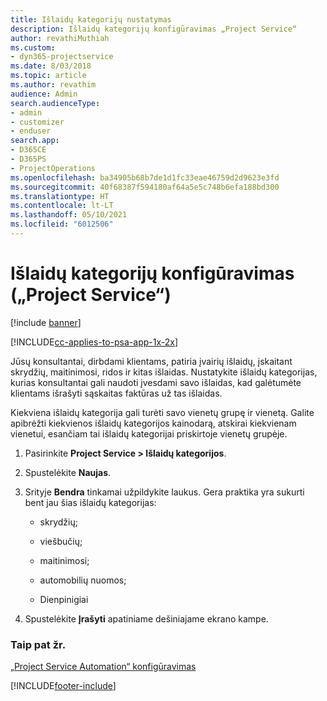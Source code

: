```yaml
---
title: Išlaidų kategorijų nustatymas
description: Išlaidų kategorijų konfigūravimas „Project Service“
author: revathiMuthiah
ms.custom:
- dyn365-projectservice
ms.date: 8/03/2018
ms.topic: article
ms.author: revathim
audience: Admin
search.audienceType:
- admin
- customizer
- enduser
search.app:
- D365CE
- D365PS
- ProjectOperations
ms.openlocfilehash: ba34905b68b7de1d1fc33eae46759d2d9623e3fd
ms.sourcegitcommit: 40f68387f594180af64a5e5c748b6efa188bd300
ms.translationtype: HT
ms.contentlocale: lt-LT
ms.lasthandoff: 05/10/2021
ms.locfileid: "6012506"
---
```

# <a name="configure-expense-categories-project-service"></a>Išlaidų kategorijų konfigūravimas („Project Service“)

[!include [banner](../includes/psa-now-project-operations.md)]

[!INCLUDE[cc-applies-to-psa-app-1x-2x](../includes/cc-applies-to-psa-app-1x-2x.md)]

Jūsų konsultantai, dirbdami klientams, patiria įvairių išlaidų, įskaitant skrydžių, maitinimosi, ridos ir kitas išlaidas. Nustatykite išlaidų kategorijas, kurias konsultantai gali naudoti įvesdami savo išlaidas, kad galėtumėte klientams išrašyti sąskaitas faktūras už tas išlaidas.  
  
Kiekviena išlaidų kategorija gali turėti savo vienetų grupę ir vienetą. Galite apibrėžti kiekvienos išlaidų kategorijos kainodarą, atskirai kiekvienam vienetui, esančiam tai išlaidų kategorijai priskirtoje vienetų grupėje.  
  
1.  Pasirinkite **Project Service > Išlaidų kategorijos**.  
  
2.  Spustelėkite **Naujas**.  
  
3.  Srityje **Bendra** tinkamai užpildykite laukus. Gera praktika yra sukurti bent jau šias išlaidų kategorijas:  
  
    -   skrydžių;  
  
    -   viešbučių;  
  
    -   maitinimosi;  
  
    -   automobilių nuomos;  
  
    -   Dienpinigiai  
  
4.  Spustelėkite **Įrašyti** apatiniame dešiniajame ekrano kampe.  
  
### <a name="see-also"></a>Taip pat žr.  
 [„Project Service Automation“ konfigūravimas](../psa/configure.md)


[!INCLUDE[footer-include](../includes/footer-banner.md)]